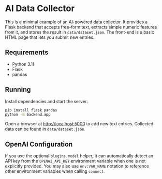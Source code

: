 # AI Data Collector

This is a minimal example of an AI-powered data collector. It provides a Flask backend that accepts free-form text, extracts simple numeric features from it, and stores the result in `data/dataset.json`. The front-end is a basic HTML page that lets you submit new entries.

## Requirements

- Python 3.11
- Flask
- pandas

## Running

Install dependencies and start the server:

```bash
pip install flask pandas
python -m backend.app
```

Open a browser at [http://localhost:5000](http://localhost:5000) to add new text entries. Collected data can be found in `data/dataset.json`.

## OpenAI Configuration

If you use the optional `plugins.model` helper, it can automatically detect
an API key from the `OPENAI_API_KEY` environment variable when one is not
explicitly provided. You may also use `env:VAR_NAME` notation to reference
other environment variables when calling `connect`.
